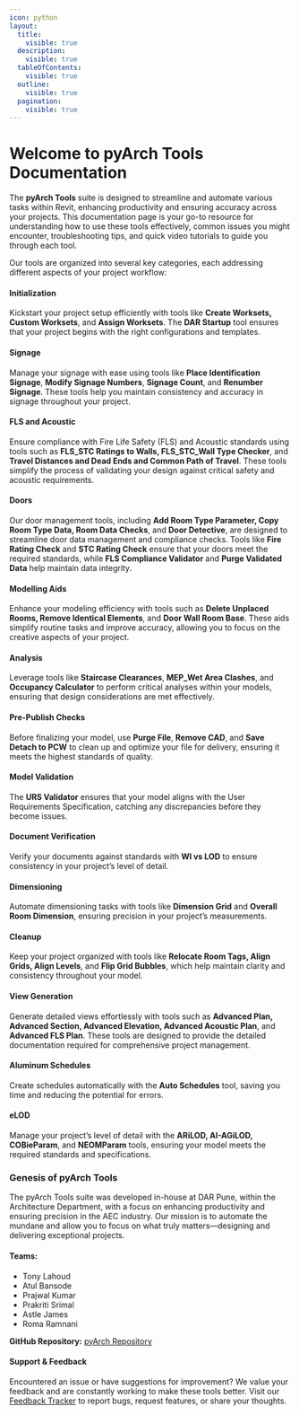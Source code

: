 ```yaml
---
icon: python
layout:
  title:
    visible: true
  description:
    visible: true
  tableOfContents:
    visible: true
  outline:
    visible: true
  pagination:
    visible: true
---
```


# Welcome to pyArch Tools Documentation

The **pyArch Tools** suite is designed to streamline and automate various tasks within Revit, enhancing productivity and ensuring accuracy across your projects. This documentation page is your go-to resource for understanding how to use these tools effectively, common issues you might encounter, troubleshooting tips, and quick video tutorials to guide you through each tool.

Our tools are organized into several key categories, each addressing different aspects of your project workflow:

#### **Initialization**

Kickstart your project setup efficiently with tools like **Create Worksets, Custom Worksets**, and **Assign Worksets**. The **DAR Startup** tool ensures that your project begins with the right configurations and templates.

#### **Signage**

Manage your signage with ease using tools like **Place Identification Signage**, **Modify Signage Numbers**, **Signage Count**, and **Renumber Signage**. These tools help you maintain consistency and accuracy in signage throughout your project.

#### **FLS and Acoustic**

Ensure compliance with Fire Life Safety (FLS) and Acoustic standards using tools such as **FLS\_STC Ratings to Walls, FLS\_STC\_Wall Type Checker**, and **Travel Distances and Dead Ends and Common Path of Travel**. These tools simplify the process of validating your design against critical safety and acoustic requirements.

#### **Doors**

Our door management tools, including **Add Room Type Parameter, Copy Room Type Data, Room Data Checks**, and **Door Detective**, are designed to streamline door data management and compliance checks. Tools like **Fire Rating Check** and **STC Rating Check** ensure that your doors meet the required standards, while **FLS Compliance Validator** and **Purge Validated Data** help maintain data integrity.

#### **Modelling Aids**

Enhance your modeling efficiency with tools such as **Delete Unplaced Rooms, Remove Identical Elements**, and **Door Wall Room Base**. These aids simplify routine tasks and improve accuracy, allowing you to focus on the creative aspects of your project.

#### **Analysis**

Leverage tools like **Staircase Clearances**, **MEP\_Wet Area Clashes**, and **Occupancy Calculator** to perform critical analyses within your models, ensuring that design considerations are met effectively.

#### **Pre-Publish Checks**

Before finalizing your model, use **Purge File**, **Remove CAD**, and **Save Detach to PCW** to clean up and optimize your file for delivery, ensuring it meets the highest standards of quality.

#### **Model Validation**

The **URS Validator** ensures that your model aligns with the User Requirements Specification, catching any discrepancies before they become issues.

#### **Document Verification**

Verify your documents against standards with **WI vs LOD** to ensure consistency in your project’s level of detail.

#### **Dimensioning**

Automate dimensioning tasks with tools like **Dimension Grid** and **Overall Room Dimension**, ensuring precision in your project’s measurements.

#### **Cleanup**

Keep your project organized with tools like **Relocate Room Tags, Align Grids, Align Levels**, and **Flip Grid Bubbles**, which help maintain clarity and consistency throughout your model.

#### **View Generation**

Generate detailed views effortlessly with tools such as **Advanced Plan, Advanced Section, Advanced Elevation, Advanced Acoustic Plan**, and **Advanced FLS Plan**. These tools are designed to provide the detailed documentation required for comprehensive project management.

#### **Aluminum Schedules**

Create schedules automatically with the **Auto Schedules** tool, saving you time and reducing the potential for errors.

#### **eLOD**

Manage your project’s level of detail with the **ARiLOD, AI-AGiLOD, COBieParam**, and **NEOMParam** tools, ensuring your model meets the required standards and specifications.

### Genesis of pyArch Tools

The pyArch Tools suite was developed in-house at DAR Pune, within the Architecture Department, with a focus on enhancing productivity and ensuring precision in the AEC industry. Our mission is to automate the mundane and allow you to focus on what truly matters—designing and delivering exceptional projects.

#### **Teams:**

* Tony Lahoud
* Atul Bansode
* Prajwal Kumar
* Prakriti Srimal
* Astle James
* Roma Ramnani

**GitHub Repository:** [pyArch Repository](https://github.com/prajwalbkumar/pyArch)

#### Support & Feedback

Encountered an issue or have suggestions for improvement? We value your feedback and are constantly working to make these tools better. Visit our [Feedback Tracker](https://darcairo-my.sharepoint.com/:x:/g/personal/prajwal\_kumar\_dar\_com/EdtnasWI0p5AiJLiffuiG\_4B1lHvi98bKtdrCgdcRiNsRA?e=RM8M6x) to report bugs, request features, or share your thoughts.

